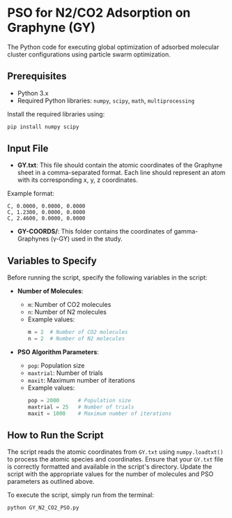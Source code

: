 # PSO for N2/CO2 Adsorption on Graphyne (GY)

The Python code for executing global optimization of adsorbed molecular cluster configurations using particle swarm optimization.

## Prerequisites

- Python 3.x
- Required Python libraries: `numpy`, `scipy`, `math`, `multiprocessing`

Install the required libraries using:
```bash
pip install numpy scipy
```
## Input File

- **GY.txt**: This file should contain the atomic coordinates of the Graphyne sheet in a comma-separated format. Each line should represent an atom with its corresponding x, y, z coordinates. 

Example format:
```
C, 0.0000, 0.0000, 0.0000
C, 1.2300, 0.0000, 0.0000
C, 2.4600, 0.0000, 0.0000
```
- **GY-COORDS/**: This folder contains the coordinates of gamma-Graphynes (γ-GY) used in the study.
## Variables to Specify

Before running the script, specify the following variables in the script:

- **Number of Molecules**:
  - `m`: Number of CO2 molecules
  - `n`: Number of N2 molecules
  - Example values:
    ```python
    m = 2  # Number of CO2 molecules
    n = 2  # Number of N2 molecules
    ```

- **PSO Algorithm Parameters**:
  - `pop`: Population size
  - `maxtrial`: Number of trials
  - `maxit`: Maximum number of iterations
  - Example values:
    ```python
    pop = 2000      # Population size
    maxtrial = 25   # Number of trials
    maxit = 1000    # Maximum number of iterations
    ```

## How to Run the Script

The script reads the atomic coordinates from `GY.txt` using `numpy.loadtxt()` to process the atomic species and coordinates. Ensure that your `GY.txt` file is correctly formatted and available in the script's directory. Update the script with the appropriate values for the number of molecules and PSO parameters as outlined above.

To execute the script, simply run from the terminal:

```bash
python GY_N2_CO2_PSO.py
```
